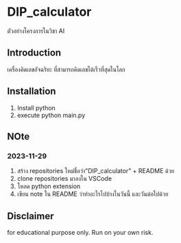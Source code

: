 # DIP_calculator
ตัวอย่างโครงการในวิชา AI

## Introduction
เครื่องคิดเลขอัจฉริยะ ที่สามารถคิดเลขได้เร็วที่สุดในโลก

## Installation
1. Install python
2. execute python main.py

## NOte 

### 2023-11-29
1. สร้าง repositories ใหม่ชื่อว่า"DIP_calculator" + README ด้วย
2. clone repositories มาลงใน VSCode
3. โหลด python extension
4. เขียน note ใน README ว่าทำอะไรไปบ้างในวันนี้ และวันต่อไปด้วย

## Disclaimer
for educational purpose only. Run on your own risk.
